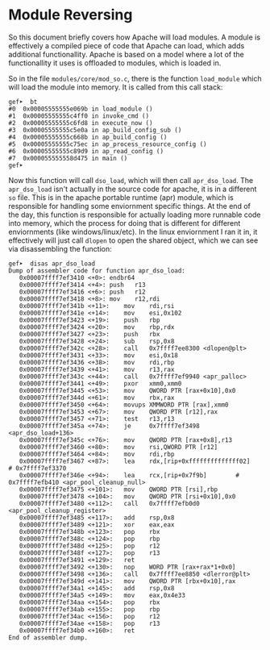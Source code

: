 # Module Reversing

So this document briefly covers how Apache will load modules. A module is effectively a compiled piece of code that Apache can load, which adds additional functionallity. Apache is based on a model where a lot of the functionallity it uses is offloaded to modules, which is loaded in. 

So in the file `modules/core/mod_so.c`, there is the function `load_module` which will load the module into memory. It is called from this call stack:

```
gef➤  bt
#0  0x00005555555e069b in load_module ()
#1  0x00005555555c4ff0 in invoke_cmd ()
#2  0x00005555555c6fd8 in execute_now ()
#3  0x00005555555c5e0a in ap_build_config_sub ()
#4  0x00005555555c668b in ap_build_config ()
#5  0x00005555555c75ec in ap_process_resource_config ()
#6  0x00005555555c89d9 in ap_read_config ()
#7  0x000055555558d475 in main ()
gef➤  
```

Now this function will call `dso_load`, which will then call `apr_dso_load`. The `apr_dso_load` isn't actually in the source code for apache, it is in a different `so` file. This is in the apache portable runtime (apr) module, which is responsible for handling some enviornment specific things. At the end of the day, this function is responsible for actually loading more runnable code into memory, which the process for doing that is different for different enviornments (like windows/linux/etc). In the linux enviornment I ran it in, it effectively will just call `dlopen` to open the shared object, which we can see via disassembling the function:

```
gef➤  disas apr_dso_load
Dump of assembler code for function apr_dso_load:
   0x00007ffff7ef3410 <+0>:	endbr64 
   0x00007ffff7ef3414 <+4>:	push   r13
   0x00007ffff7ef3416 <+6>:	push   r12
   0x00007ffff7ef3418 <+8>:	mov    r12,rdi
   0x00007ffff7ef341b <+11>:	mov    rdi,rsi
   0x00007ffff7ef341e <+14>:	mov    esi,0x102
   0x00007ffff7ef3423 <+19>:	push   rbp
   0x00007ffff7ef3424 <+20>:	mov    rbp,rdx
   0x00007ffff7ef3427 <+23>:	push   rbx
   0x00007ffff7ef3428 <+24>:	sub    rsp,0x8
   0x00007ffff7ef342c <+28>:	call   0x7ffff7ee8300 <dlopen@plt>
   0x00007ffff7ef3431 <+33>:	mov    esi,0x18
   0x00007ffff7ef3436 <+38>:	mov    rdi,rbp
   0x00007ffff7ef3439 <+41>:	mov    r13,rax
   0x00007ffff7ef343c <+44>:	call   0x7ffff7ef9940 <apr_palloc>
   0x00007ffff7ef3441 <+49>:	pxor   xmm0,xmm0
   0x00007ffff7ef3445 <+53>:	mov    QWORD PTR [rax+0x10],0x0
   0x00007ffff7ef344d <+61>:	mov    rbx,rax
   0x00007ffff7ef3450 <+64>:	movups XMMWORD PTR [rax],xmm0
   0x00007ffff7ef3453 <+67>:	mov    QWORD PTR [r12],rax
   0x00007ffff7ef3457 <+71>:	test   r13,r13
   0x00007ffff7ef345a <+74>:	je     0x7ffff7ef3498 <apr_dso_load+136>
   0x00007ffff7ef345c <+76>:	mov    QWORD PTR [rax+0x8],r13
   0x00007ffff7ef3460 <+80>:	mov    rsi,QWORD PTR [r12]
   0x00007ffff7ef3464 <+84>:	mov    rdi,rbp
   0x00007ffff7ef3467 <+87>:	lea    rdx,[rip+0xffffffffffffff02]        # 0x7ffff7ef3370
   0x00007ffff7ef346e <+94>:	lea    rcx,[rip+0x7f9b]        # 0x7ffff7efb410 <apr_pool_cleanup_null>
   0x00007ffff7ef3475 <+101>:	mov    QWORD PTR [rsi],rbp
   0x00007ffff7ef3478 <+104>:	mov    QWORD PTR [rsi+0x10],0x0
   0x00007ffff7ef3480 <+112>:	call   0x7ffff7efb0d0 <apr_pool_cleanup_register>
   0x00007ffff7ef3485 <+117>:	add    rsp,0x8
   0x00007ffff7ef3489 <+121>:	xor    eax,eax
   0x00007ffff7ef348b <+123>:	pop    rbx
   0x00007ffff7ef348c <+124>:	pop    rbp
   0x00007ffff7ef348d <+125>:	pop    r12
   0x00007ffff7ef348f <+127>:	pop    r13
   0x00007ffff7ef3491 <+129>:	ret    
   0x00007ffff7ef3492 <+130>:	nop    WORD PTR [rax+rax*1+0x0]
   0x00007ffff7ef3498 <+136>:	call   0x7ffff7ee8850 <dlerror@plt>
   0x00007ffff7ef349d <+141>:	mov    QWORD PTR [rbx+0x10],rax
   0x00007ffff7ef34a1 <+145>:	add    rsp,0x8
   0x00007ffff7ef34a5 <+149>:	mov    eax,0x4e33
   0x00007ffff7ef34aa <+154>:	pop    rbx
   0x00007ffff7ef34ab <+155>:	pop    rbp
   0x00007ffff7ef34ac <+156>:	pop    r12
   0x00007ffff7ef34ae <+158>:	pop    r13
   0x00007ffff7ef34b0 <+160>:	ret    
End of assembler dump.
```